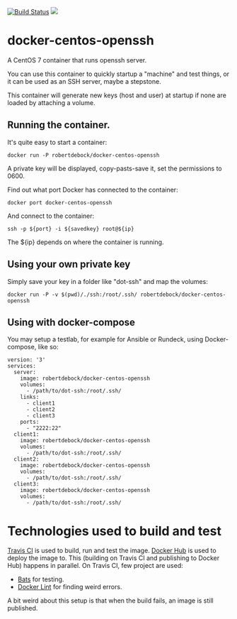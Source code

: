 [![Build Status](https://travis-ci.org/robertdebock/docker-centos-openssh.svg?branch=master)](https://travis-ci.org/robertdebock/docker-centos-openssh) [![](https://images.microbadger.com/badges/image/robertdebock/docker-centos-openssh.svg)](http://microbadger.com/images/robertdebock/docker-centos-openssh "Get your own image badge on microbadger.com")

# docker-centos-openssh
A CentOS 7 container that runs openssh server.

You can use this container to quickly startup a "machine" and test things, or it can be used as an SSH server, maybe a stepstone.

This container will generate new keys (host and user) at startup if none are loaded by attaching a volume.

## Running the container.
It's quite easy to start a container:

    docker run -P robertdebock/docker-centos-openssh
    
A private key will be displayed, copy-pasts-save it, set the permissions to 0600.

Find out what port Docker has connected to the container:

    docker port docker-centos-openssh

And connect to the container:

    ssh -p ${port} -i ${savedkey} root@${ip}

The ${ip} depends on where the container is running.

## Using your own private key
Simply save your key in a folder like "dot-ssh" and map the volumes:

    docker run -P -v $(pwd)/./ssh:/root/.ssh/ robertdebock/docker-centos-openssh

## Using with docker-compose
You may setup a testlab, for example for Ansible or Rundeck, using Docker-compose, like so:

    version: '3'
    services:
      server:
        image: robertdebock/docker-centos-openssh
        volumes:
          - /path/to/dot-ssh:/root/.ssh/
        links:
          - client1
          - client2
          - client3
        ports:
          - "2222:22"
      client1:
        image: robertdebock/docker-centos-openssh
        volumes:
          - /path/to/dot-ssh:/root/.ssh/
      client2:
        image: robertdebock/docker-centos-openssh
        volumes:
          - /path/to/dot-ssh:/root/.ssh/
      client3:
        image: robertdebock/docker-centos-openssh
        volumes:
          - /path/to/dot-ssh:/root/.ssh/


# Technologies used to build and test
[Travis CI](https://travis-ci.org/robertdebock/docker-centos-openssh) is used to build, run and test the image.
[Docker Hub](https://hub.docker.com/r/robertdebock/docker-centos-openssh/) is used to deploy the image to.
This (building on Travis CI and publishing to Docker Hub) happens in parallel. On Travis CI, few project are used:
- [Bats](https://github.com/sstephenson/bats) for testing.
- [Docker Lint](https://github.com/projectatomic/dockerfile_lint) for finding weird errors.

A bit weird about this setup is that when the build fails, an image is still published.
